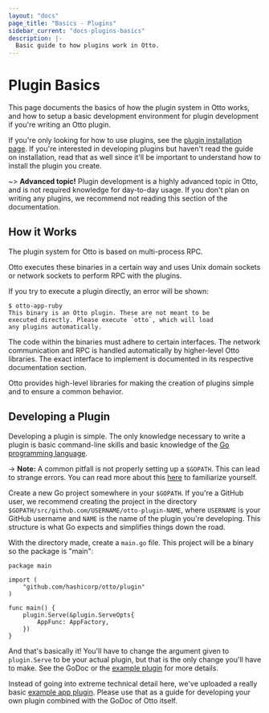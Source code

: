 ```yaml
---
layout: "docs"
page_title: "Basics - Plugins"
sidebar_current: "docs-plugins-basics"
description: |-
  Basic guide to how plugins work in Otto.
---
```


# Plugin Basics

This page documents the basics of how the plugin system in Otto
works, and how to setup a basic development environment for plugin development
if you're writing an Otto plugin.

If you're only looking for how to use plugins, see the
[plugin installation page](/docs/plugins/install.html). If you're interested
in developing plugins but haven't read the guide on installation, read
that as well since it'll be important to understand how to install the
plugin you create.

~> **Advanced topic!** Plugin development is a highly advanced
topic in Otto, and is not required knowledge for day-to-day usage.
If you don't plan on writing any plugins, we recommend not reading
this section of the documentation.

## How it Works

The plugin system for Otto is based on multi-process RPC.

Otto executes these binaries in a certain way and uses Unix domain
sockets or network sockets to perform RPC with the plugins.

If you try to execute a plugin directly, an error will be shown:

```
$ otto-app-ruby
This binary is an Otto plugin. These are not meant to be
executed directly. Please execute `otto`, which will load
any plugins automatically.
```

The code within the binaries must adhere to certain interfaces.
The network communication and RPC is handled automatically by higher-level
Otto libraries. The exact interface to implement is documented
in its respective documentation section.

Otto provides high-level libraries for making the creation of plugins
simple and to ensure a common behavior.

## Developing a Plugin

Developing a plugin is simple. The only knowledge necessary to write
a plugin is basic command-line skills and basic knowledge of the
[Go programming language](http://golang.org).

-> **Note:** A common pitfall is not properly setting up a
`$GOPATH`. This can lead to strange errors. You can read more about
this [here](https://golang.org/doc/code.html) to familiarize
yourself.

Create a new Go project somewhere in your `$GOPATH`. If you're a
GitHub user, we recommend creating the project in the directory
`$GOPATH/src/github.com/USERNAME/otto-plugin-NAME`, where `USERNAME`
is your GitHub username and `NAME` is the name of the plugin you're
developing. This structure is what Go expects and simplifies things down
the road.

With the directory made, create a `main.go` file. This project will
be a binary so the package is "main":

```
package main

import (
	"github.com/hashicorp/otto/plugin"
)

func main() {
	plugin.Serve(&plugin.ServeOpts{
		AppFunc: AppFactory,
	})
}
```

And that's basically it! You'll have to change the argument given to
`plugin.Serve` to be your actual plugin, but that is the only change
you'll have to make. See the GoDoc or the
[example plugin](https://github.com/hashicorp/otto-example-app-plugin)
for more details.

Instead of going into extreme technical detail here, we've uploaded a
really basic [example app plugin](https://github.com/hashicorp/otto-example-app-plugin).
Please use that as a guide for developing your own plugin combined with
the GoDoc of Otto itself.

